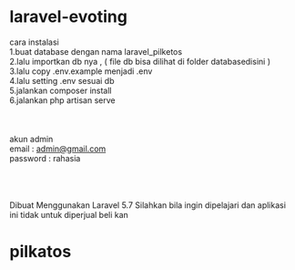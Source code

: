 # laravel-evoting


cara instalasi
<br>
1.buat database dengan nama laravel_pilketos<br>
2.lalu importkan db nya , ( file db bisa dilihat di folder databasedisini )<br>
3.lalu copy .env.example menjadi .env<br>
4.lalu setting .env sesuai db<br>
5.jalankan composer install<br>
6.jalankan php artisan serve<br>
<br><br><br>
akun admin<br>
email : admin@gmail.com<br>
password : rahasia<br>
<br><br><br>

Dibuat Menggunakan Laravel 5.7 Silahkan bila ingin dipelajari dan aplikasi ini tidak untuk diperjual beli kan
# pilkatos
